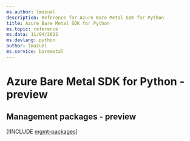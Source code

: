 ```yaml
---
ms.author: lmazuel
description: Reference for Azure Bare Metal SDK for Python
title: Azure Bare Metal SDK for Python
ms.topic: reference
ms.data: 11/04/2022
ms.devlang: python
author: lmazuel
ms.service: baremetal
---
```

# Azure Bare Metal SDK for Python - preview

## Management packages - preview
[!INCLUDE [mgmt-packages](bare-metal-mgmt-index.md)]
